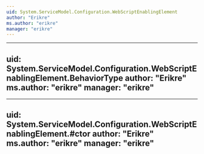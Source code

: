 ```yaml
---
uid: System.ServiceModel.Configuration.WebScriptEnablingElement
author: "Erikre"
ms.author: "erikre"
manager: "erikre"
---
```


---
uid: System.ServiceModel.Configuration.WebScriptEnablingElement.BehaviorType
author: "Erikre"
ms.author: "erikre"
manager: "erikre"
---

---
uid: System.ServiceModel.Configuration.WebScriptEnablingElement.#ctor
author: "Erikre"
ms.author: "erikre"
manager: "erikre"
---
